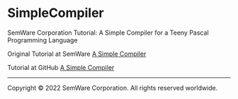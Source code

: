 # SimpleCompiler
SemWare Corporation Tutorial: A Simple Compiler for a Teeny Pascal Programming Language

Original Tutorial at SemWare <a href="http://www.semware.com/html/compiler.html"> A Simple Compiler </a>


Tutorial at GitHub <a href="https://borismix.github.io/SimpleCompiler/Compiler.html"> A Simple Compiler </a>

<hr>
Copyright © 2022 SemWare Corporation. All rights reserved worldwide.

